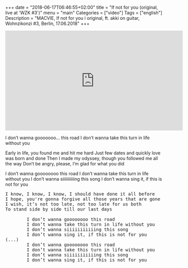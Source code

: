 +++
date = "2018-06-17T06:46:55+02:00"
title = "If not for you (original, live at 'WZK #3')"
menu = "main"
Categories = ["video"]
Tags = ["english"]
Description = "MACVIE, If not for you  ǀ  original, ft. akki on guitar, Wohnzikonzi #3, Berlin, 17.06.2018"
+++


<iframe width="560" height="315" src="https://www.youtube.com/embed/Q5VxnLvQR6k?rel=0" frameborder="0" allow="accelerometer; autoplay; encrypted-media; gyroscope; picture-in-picture" allowfullscreen></iframe>


I don’t wanna gooooooo… this road
I don’t wanna take this turn in life without you

Early in life, you found me and hit me hard
Just few dates and quickly love was born and done
Then I made my odyssey, though you followed me all the way
Don’t be angry, please, I’m glad for what you did


&#09;I don’t wanna goooooooo this road
&#09;I don’t wanna take this turn in life without you
&#09;I don’t wanna siiiiiiiiiiing this song
&#09;I don’t wanna sing it, if this is not for you


<pre>
I know, I know, I know, I should have done it all before
I hope, you're gonna forgive all those years that are gone
I wish, it’s not too late, not too late for us both
To stand side by side till our last days

&#09;I don’t wanna goooooooo this road
&#09;I don’t wanna take this turn in life without you
&#09;I don’t wanna siiiiiiiiiiing this song
&#09;I don’t wanna sing it, if this is not for you
(...)
&#09;I don’t wanna goooooooo this road
&#09;I don’t wanna take this turn in life without you
&#09;I don’t wanna siiiiiiiiiiing this song
&#09;I don’t wanna sing it, if this is not for you
</pre>
